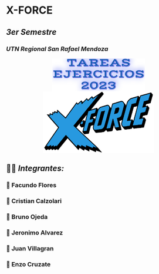 # **X-FORCE** 
## *3er Semestre*
### *UTN Regional San Rafael Mendoza*



<div align="center">
<img src="https://github.com/CodeSystem2022/X-Force_2023/blob/master/logofachero2.0.png" align="center" style="width: 50%" />
</div>

<div align="center">
<img src="https://github.com/CodeSystem2022/X-Force_2023/blob/master/X_Force_Logo.png" align="center" style="width: 60%" />
</div>






## 🙅‍♂️ *Integrantes:*

### 🤖 Facundo Flores

### 🤖 Cristian Calzolari

### 🤖 Bruno Ojeda

### 🤖 Jeronimo Alvarez

### 🤖 Juan Villagran

### 🤖 Enzo Cruzate
